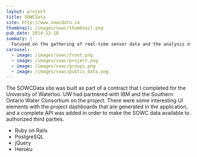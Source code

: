 ```yaml
---
layout: project
title: SOWCData
site: http://www.sowcdata.ca
thumbnail: /images/sowc/thumbnail.png
pub_date: 2014-12-18
summary: | 
  Focused on the gathering of real-time sensor data and the analysis of massive amounts of information, the SOWC data integration platform provides a level of detailed watershed monitoring information that has not been available previously.
carousel:
  - image: /images/sowc/front.png
  - image: /images/sowc/project.png
  - image: /images/sowc/groups.png
  - image: /images/sowc/public_data.png
---
```


The SOWCData site was built as part of a contract that I completed for the University of Waterloo.  UW had partnered with IBM and the Southern Ontario Water Consortium on the project.  There were some interesting UI elements with the project dashboards that are generated in the application, and a complete API was added in order to make the SOWC data available to authorized third parties.

<ul class="technology-list">
  <li>Ruby on Rails</li>
  <li>PostgreSQL</li>
  <li>jQuery</li>
  <li>Heroku</li>
</ul>
